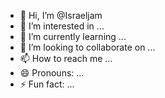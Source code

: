 - 👋 Hi, I’m @Israeljam
- 👀 I’m interested in ...
- 🌱 I’m currently learning ...
- 💞️ I’m looking to collaborate on ...
- 📫 How to reach me ...
- 😄 Pronouns: ...
- ⚡ Fun fact: ...

<!---
Israeljam/Israeljam is a ✨ special ✨ repository because its `README.md` (this file) appears on your GitHub profile.
You can click the Preview link to take a look at your changes.
--->
